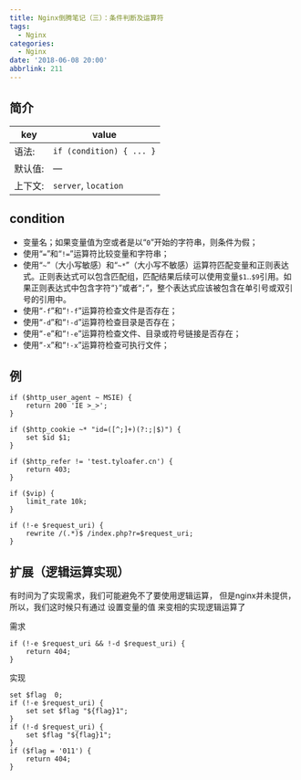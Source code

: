 ```yaml
---
title: Nginx倒腾笔记（三）：条件判断及运算符
tags:
  - Nginx
categories:
  - Nginx
date: '2018-06-08 20:00'
abbrlink: 211
---
```

## 简介

| key  | value                    |
| ---- | ------------------------ |
| 语法:  | `if (condition) { ... }` |
| 默认值: | —                        |
| 上下文: | `server`, `location`     |

<!--more-->

## condition 

- 变量名；如果变量值为空或者是以“`0`”开始的字符串，则条件为假；
- 使用“`=`”和“`!=`”运算符比较变量和字符串；
- 使用“`~`”（大小写敏感）和“`~*`”（大小写不敏感）运算符匹配变量和正则表达式。正则表达式可以包含匹配组，匹配结果后续可以使用变量`$1`..`$9`引用。如果正则表达式中包含字符“`}`”或者“`;`”，整个表达式应该被包含在单引号或双引号的引用中。
- 使用“`-f`”和“`!-f`”运算符检查文件是否存在；
- 使用“`-d`”和“`!-d`”运算符检查目录是否存在；
- 使用“`-e`”和“`!-e`”运算符检查文件、目录或符号链接是否存在；
- 使用“`-x`”和“`!-x`”运算符检查可执行文件；



## 例

~~~shell
if ($http_user_agent ~ MSIE) {
    return 200 'IE >_>';
}

if ($http_cookie ~* "id=([^;]+)(?:;|$)") {
    set $id $1;
}

if ($http_refer != 'test.tyloafer.cn') {
    return 403;
}

if ($vip) {
    limit_rate 10k;
}

if (!-e $request_uri) {
    rewrite /(.*)$ /index.php?r=$request_uri;
}
~~~

## 扩展（逻辑运算实现）

有时间为了实现需求，我们可能避免不了要使用逻辑运算， 但是nginx并未提供，所以，我们这时候只有通过 设置变量的值 来变相的实现逻辑运算了

需求

~~~nginx
if (!-e $request_uri && !-d $request_uri) {
    return 404;
}
~~~

实现

~~~nginx
set $flag  0;
if (!-e $request_uri) {
    set set $flag "${flag}1";
}
if (!-d $request_uri) {
    set $flag "${flag}1";
}
if ($flag = '011') {
    return 404;
}
~~~

